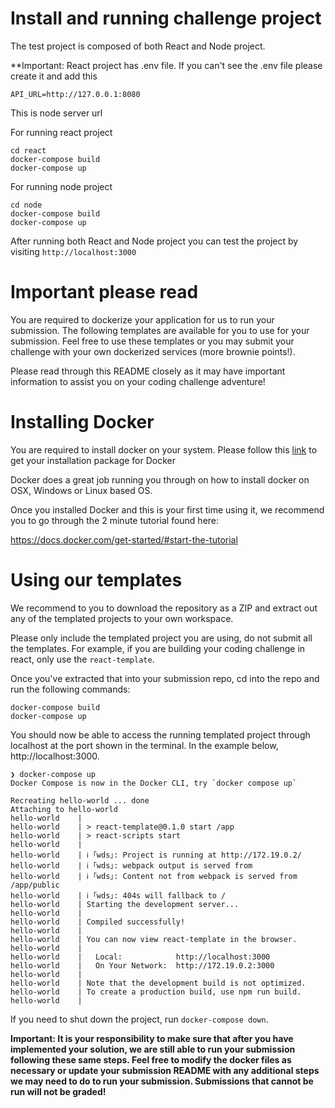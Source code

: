 # Install and running challenge project
The test project is composed of both React and Node project.

**Important: React project has .env file. If you can't see the .env file please create it and add this
```
API_URL=http://127.0.0.1:8080
```
This is node server url

For running react project
```
cd react
docker-compose build
docker-compose up
```


For running node project
```
cd node
docker-compose build
docker-compose up
```

After running both React and Node project you can test the project by visiting ```http://localhost:3000```

# Important please read
 You are required to dockerize your application for us to run your submission. The following templates are available for you to use for your submission. Feel free to use these templates or you may submit your challenge with your own dockerized services (more brownie points!).

 Please read through this README closely as it may have important information to assist you on your coding challenge adventure!

# Installing Docker
You are required to install docker on your system. Please follow this [link](https://docs.docker.com/get-docker/) to get your installation package for Docker 

Docker does a great job running you through on how to install docker on OSX, Windows or Linux based OS.

Once you installed Docker and this is your first time using it, we recommend you to go through the 2 minute tutorial found here:

https://docs.docker.com/get-started/#start-the-tutorial

# Using our templates
We recommend to you to download the repository as a ZIP and extract out any of the templated projects to your own workspace. 

Please only include the templated project you are using, do not submit all the templates. For example, if you are building your coding challenge in react, only use the `react-template`. 

Once you've extracted that into your submission repo, cd into the repo and run the following commands:
```
docker-compose build
docker-compose up
```

You should now be able to access the running templated project through localhost at the port shown in the terminal. In the example below, http://localhost:3000.

```
❯ docker-compose up
Docker Compose is now in the Docker CLI, try `docker compose up`

Recreating hello-world ... done
Attaching to hello-world
hello-world    |
hello-world    | > react-template@0.1.0 start /app
hello-world    | > react-scripts start
hello-world    |
hello-world    | ℹ ｢wds｣: Project is running at http://172.19.0.2/
hello-world    | ℹ ｢wds｣: webpack output is served from
hello-world    | ℹ ｢wds｣: Content not from webpack is served from /app/public
hello-world    | ℹ ｢wds｣: 404s will fallback to /
hello-world    | Starting the development server...
hello-world    |
hello-world    | Compiled successfully!
hello-world    |
hello-world    | You can now view react-template in the browser.
hello-world    |
hello-world    |   Local:            http://localhost:3000
hello-world    |   On Your Network:  http://172.19.0.2:3000
hello-world    |
hello-world    | Note that the development build is not optimized.
hello-world    | To create a production build, use npm run build.
hello-world    |
```

If you need to shut down the project, run `docker-compose down`. 

**Important: It is your responsibility to make sure that after you have implemented your solution, we are still able to run your submission following these same steps. Feel free to modify the docker files as necessary or update your submission README with any additional steps we may need to do to run your submission. Submissions that cannot be run will not be graded!**



